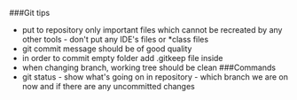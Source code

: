 ###Git tips
- put to repository only important files which cannot be recreated by any other tools - don't put any IDE's files or *class files
- git commit message should be of good quality
- in order to commit empty folder add .gitkeep file inside
- when changing branch, working tree should be clean
###Commands
- git status - show what's going on in repository - which branch we are on now and if there are any uncommitted changes